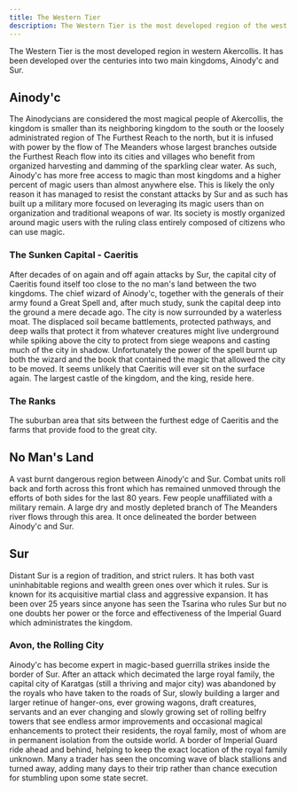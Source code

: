 ```yaml
---
title: The Western Tier
description: The Western Tier is the most developed region of the west of Akercollis, far enough from THe Cynosure to avoid even the smallest measure of control by its tyrants.
---
```


The Western Tier is the most developed region in western Akercollis. It has been developed over the centuries into two main kingdoms, Ainody'c and Sur. 

## Ainody'c 

The Ainodycians are considered the most magical people of Akercollis, the kingdom is smaller than its neighboring kingdom to the south or the loosely administrated region of The Furthest Reach to the north, but it is infused with power by the flow of The Meanders whose largest branches outside the Furthest Reach flow into its cities and villages who benefit from organized harvesting and damming of the sparkling clear water. As such, Ainody'c has more free access to magic than most kingdoms and a higher percent of magic users than almost anywhere else. This is likely the only reason it has managed to resist the constant attacks by Sur and as such has built up a military more focused on leveraging its magic users than on organization and traditional weapons of war. Its society is mostly organized around magic users with the ruling class entirely composed of citizens who can use magic. 

### The Sunken Capital - Caeritis 

After decades of on again and off again attacks by Sur, the capital city of Caeritis found itself too close to the no man's land between the two kingdoms. The chief wizard of Ainody'c, together with the generals of their army found a Great Spell and, after much study, sunk the capital deep into the ground a mere decade ago. The city is now surrounded by a waterless moat. The displaced soil became battlements, protected pathways, and deep walls that protect it from whatever creatures might live underground while spiking above the city to protect from siege weapons and casting much of the city in shadow. Unfortunately the power of the spell burnt up both the wizard and the book that contained the magic that allowed the city to be moved. It seems unlikely that Caeritis will ever sit on the surface again. The largest castle of the kingdom, and the king, reside here.

### The Ranks

The suburban area that sits between the furthest edge of Caeritis and the farms that provide food to the great city. 

## No Man's Land

A vast burnt dangerous region between Ainody'c and Sur. Combat units roll back and forth across this front which has remained unmoved through the efforts of both sides for the last 80 years. Few people unaffiliated with a military remain. A large dry and mostly depleted branch of The Meanders river flows through this area. It once delineated the border between Ainody'c and Sur. 

## Sur 

Distant Sur is a region of tradition, and strict rulers. It has both vast uninhabitable regions and wealth green ones over which it rules. Sur is known for its acquisitive martial class and aggressive expansion. It has been over 25 years since anyone has seen the Tsarina who rules Sur but no one doubts her power or the force and effectiveness of the Imperial Guard which administrates the kingdom. 

### Avon, the Rolling City

Ainody'c has become expert in magic-based guerrilla strikes inside the border of Sur. After an attack which decimated the large royal family, the capital city of Karatgas (still a thriving and major city) was abandoned by the royals who have taken to the roads of Sur, slowly building a larger and larger retinue of hanger-ons, ever growing wagons, draft creatures, servants and an ever changing and slowly growing set of rolling belfry towers that see endless armor improvements and occasional magical enhancements to protect their residents, the royal family, most of whom are in permanent isolation from the outside world. A border of Imperial Guard ride ahead and behind, helping to keep the exact location of the royal family unknown. Many a trader has seen the oncoming wave of black stallions and turned away, adding many days to their trip rather than chance execution for stumbling upon some state secret. 